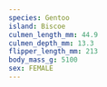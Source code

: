 ```yaml
---
species: Gentoo
island: Biscoe
culmen_length_mm: 44.9
culmen_depth_mm: 13.3
flipper_length_mm: 213
body_mass_g: 5100
sex: FEMALE
---
```

